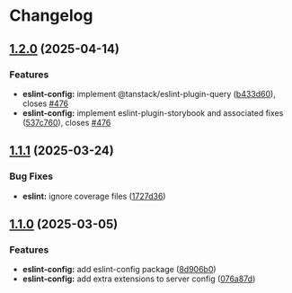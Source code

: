 # Changelog

## [1.2.0](https://github.com/agrc/kitchen-sink/compare/eslint-config-v1.1.1...eslint-config-v1.2.0) (2025-04-14)


### Features

* **eslint-config:** implement @tanstack/eslint-plugin-query ([b433d60](https://github.com/agrc/kitchen-sink/commit/b433d6031d052e5ab825af36245ee0ea43655c9e)), closes [#476](https://github.com/agrc/kitchen-sink/issues/476)
* **eslint-config:** implement eslint-plugin-storybook and associated fixes ([537c760](https://github.com/agrc/kitchen-sink/commit/537c760daba5dc43dd07ed70688a0f052c6716ad)), closes [#476](https://github.com/agrc/kitchen-sink/issues/476)

## [1.1.1](https://github.com/agrc/kitchen-sink/compare/eslint-config-v1.1.0...eslint-config-v1.1.1) (2025-03-24)


### Bug Fixes

* **eslint:** ignore coverage files ([1727d36](https://github.com/agrc/kitchen-sink/commit/1727d360c3065c1ef22b97ecdb7a091189d7ab4f))

## [1.1.0](https://github.com/agrc/kitchen-sink/compare/eslint-config-v1.0.0...eslint-config-v1.1.0) (2025-03-05)


### Features

* **eslint-config:** add eslint-config package ([8d906b0](https://github.com/agrc/kitchen-sink/commit/8d906b0a1fcd92b84dcda7f1e878c993247cd857))
* **eslint-config:** add extra extensions to server config ([076a87d](https://github.com/agrc/kitchen-sink/commit/076a87d9b8500226b76e3644097c37c80a96cf59))
